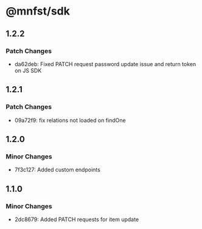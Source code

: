 # @mnfst/sdk

## 1.2.2

### Patch Changes

- da62deb: Fixed PATCH request password update issue and return token on JS SDK

## 1.2.1

### Patch Changes

- 09a72f9: fix relations not loaded on findOne

## 1.2.0

### Minor Changes

- 7f3c127: Added custom endpoints

## 1.1.0

### Minor Changes

- 2dc8679: Added PATCH requests for item update
